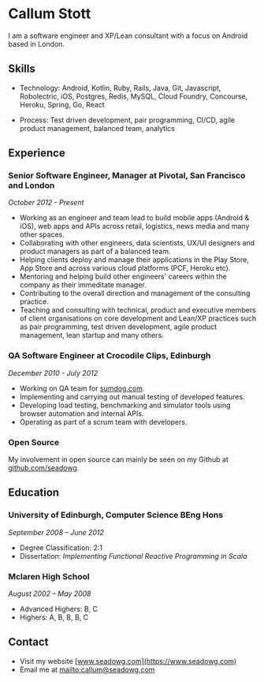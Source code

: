 # Callum Stott

I am a software engineer and XP/Lean consultant with a focus on Android based in London.

## Skills

* Technology: Android, Kotlin, Ruby, Rails, Java, Git, Javascript, Robolectric, iOS, Postgres, Redis, MySQL, Cloud Foundry, Concourse, Heroku, Spring, Go, React

* Process: Test driven development, pair programming, CI/CD, agile product management, balanced team, analytics

## Experience

### Senior Software Engineer, Manager at Pivotal, San Francisco and London

*October 2012 - Present*

* Working as an engineer and team lead to build mobile apps (Android & iOS), web apps and APIs across retail, logistics, news media and many other spaces.
* Collaborating with other engineers, data scientists, UX/UI designers and product managers as part of a balanced team.
* Helping clients deploy and manage their applications in the Play Store, App Store and across various cloud platforms (PCF, Heroku etc).
* Mentoring and helping build other engineers' careers within the company as their immeditate manager.
* Contributing to the overall direction and management of the consulting practice.
* Teaching and consulting with technical, product and executive members of client organisations on core development and Lean/XP practices such as pair programming, test driven development, agile product management, lean startup and many others.

<div style="page-break-after: always;"></div>

### QA Software Engineer at Crocodile Clips, Edinburgh

*December 2010 - July 2012*

* Working on QA team for [sumdog.com](http://sumdog.com).
* Implementing and carrying out manual testing of developed features.
* Developing load testing, benchmarking and simulator tools using browser automation and internal APIs.
* Operating as part of a scrum team with developers.

### Open Source

My involvement in open source can mainly be seen on my Github at [github.com/seadowg](http://github.com/seadowg).

## Education

### University of Edinburgh, Computer Science BEng Hons

*September 2008 – June 2012*

* Degree Classification: 2:1
* Dissertation: *Implementing Functional Reactive Programming in Scala*

### Mclaren High School

*August 2002 – May 2008*

* Advanced Highers: B, C
* Highers: A, B, B, B, C

## Contact

* Visit my website [www.seadowg.com](https://www.seadowg.com)
* Email me at <mailto:callum@seadowg.com>
